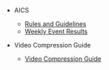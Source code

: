 - AICS
  - [Rules and Guidelines](rules.md)
  - [Weekly Event Results](results.md)

- Video Compression Guide
  - [Video Compression Guide](compression.md)
